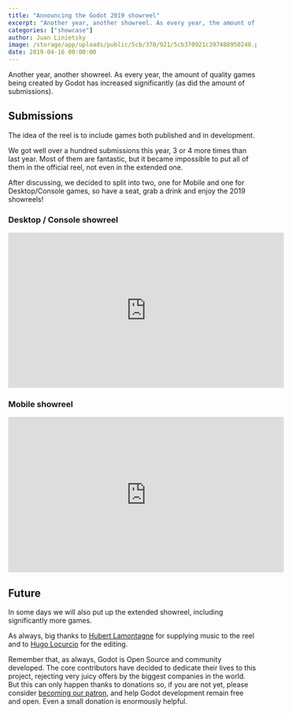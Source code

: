 ```yaml
---
title: "Announcing the Godot 2019 showreel"
excerpt: "Another year, another showreel. As every year, the amount of quality games being created by Godot has increased significantly (as did the amount of submissions)."
categories: ["showcase"]
author: Juan Linietsky
image: /storage/app/uploads/public/5cb/370/921/5cb370921c397488950248.png
date: 2019-04-16 00:00:00
---
```


Another year, another showreel. As every year, the amount of quality games being created by Godot has increased significantly (as did the amount of submissions).

## Submissions

The idea of the reel is to include games both published and in development.

We got well over a hundred submissions this year, 3 or 4 more times than last year. Most of them are fantastic, but it became impossible to put all of them in the official reel, not even in the extended one. 

After discussing, we decided to split into two, one for Mobile and one for Desktop/Console games, so have a seat, grab a drink and enjoy the 2019 showreels!

### Desktop / Console showreel

<iframe width="560" height="315" src="https://www.youtube-nocookie.com/embed/NlKEO1N8wMM" frameborder="0" allow="accelerometer; autoplay; encrypted-media; gyroscope; picture-in-picture" allowfullscreen></iframe>

### Mobile showreel

<iframe width="560" height="315" src="https://www.youtube-nocookie.com/embed/ODn4oOqWGik" frameborder="0" allow="accelerometer; autoplay; encrypted-media; gyroscope; picture-in-picture" allowfullscreen></iframe>

## Future

In some days we will also put up the extended showreel, including significantly more games.

As always, big thanks to [Hubert Lamontagne](https://soundcloud.com/madbr) for supplying music to the reel and to [Hugo Locurcio](https://twitter.com/hugolocurcio?lang=en) for the editing.

Remember that, as always, Godot is Open Source and community developed. The core contributors have decided to dedicate their lives to this project, rejecting very juicy offers by the biggest companies in the world. But this can only happen thanks to donations so, if you are not yet, please consider [becoming our patron](https://www.patreon.com/godotengine), and help Godot development remain free and open. Even a small donation is enormously helpful.